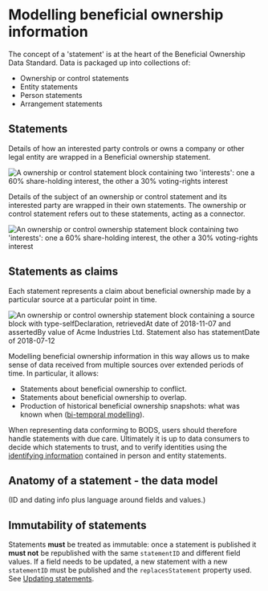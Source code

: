 Modelling beneficial ownership information
==========================================

The concept of a 'statement' is at the heart of the Beneficial Ownership Data Standard. Data is packaged up into collections of:

* Ownership or control statements
* Entity statements
* Person statements
* Arrangement statements

## Statements

Details of how an interested party controls or owns a company or other legal entity are wrapped in a Beneficial ownership statement.

![A ownership or control statement block containing two 'interests': one a 60% share-holding interest, the other a 30% voting-rights interest](_assets/data-schema-model-1.svg)

Details of the subject of an ownership or control statement and its interested party are wrapped in their own statements. The ownership or control statement refers out to these statements, acting as a connector.

![An ownership or control ownership statement block containing two 'interests': one a 60% share-holding interest, the other a 30% voting-rights interest](_assets/data-schema-model-2.svg)

## Statements as claims

Each statement represents a claim about beneficial ownership made by a particular source at a particular point in time.

![An ownership or control ownership statement block containing a source block with type-selfDeclaration, retrievedAt date of 2018-11-07 and assertedBy value of Acme Industries Ltd. Statement also has statementDate of 2018-07-12](_assets/data-schema-model-3.svg)

Modelling beneficial ownership information in this way allows us to make sense of data received from multiple sources over extended periods of time. In particular, it allows:

* Statements about beneficial ownership to conflict.
* Statements about beneficial ownership to overlap.
* Production of historical beneficial ownership snapshots: what was known when ([bi-temporal modelling](https://en.wikipedia.org/wiki/Bitemporal_Modeling)).

When representing data conforming to BODS, users should therefore handle statements with due care. Ultimately it is up to data consumers to decide which statements to trust, and to verify identities using the [identifying information](identifiers.md) contained in person and entity statements.


## Anatomy of a statement - the data model

(ID and dating info plus language around fields and values.)


## Immutability of statements

Statements **must** be treated as immutable: once a statement is published it **must not** be republished with the same ```statementID``` and different field values. If a field needs to be updated, a new statement with a new ```statementID``` must be published and the ```replacesStatement``` property used. See [Updating statements](updating-statements.md).


